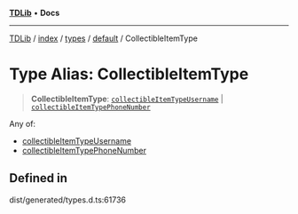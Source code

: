 [**TDLib**](../../../../../../README.md) • **Docs**

***

[TDLib](../../../../../../modules.md) / [index](../../../../../README.md) / [types](../../../README.md) / [default](../README.md) / CollectibleItemType

# Type Alias: CollectibleItemType

> **CollectibleItemType**: [`collectibleItemTypeUsername`](collectibleItemTypeUsername.md) \| [`collectibleItemTypePhoneNumber`](collectibleItemTypePhoneNumber.md)

Any of:
- [collectibleItemTypeUsername](collectibleItemTypeUsername.md)
- [collectibleItemTypePhoneNumber](collectibleItemTypePhoneNumber.md)

## Defined in

dist/generated/types.d.ts:61736
